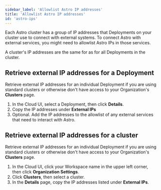 ```yaml
---
sidebar_label: 'Allowlist Astro IP addresses'
title: 'Allowlist Astro IP addresses'
id: 'astro-ips'
---
```


Each Astro cluster has a group of IP addresses that Deployments on your cluster use to connect with external systems. To connect Astro with external services, you might need to allowlist Astro IPs in those services. 

A cluster's IP addresses are the same for as for all Deployments in the cluster.

## Retrieve external IP addresses for a Deployment

Retrieve external IP addresses for an individual Deployment if you are using standard clusters or otherwise don't have access to your Organization's **Clusters** page.

1. In the Cloud UI, select a Deployment, then click **Details**.
2. Copy the IP addresses under **External IPs**
3. Optional. Add the IP addresses to the allowlist of any external services that need to interact with Astro. 

## Retrieve external IP addresses for a cluster

Retrieve external IP addresses for an individual Deployment if you are using standard clusters or otherwise don't have access to your Organization's **Clusters** page.

1. In the Cloud UI, click your Workspace name in the upper left corner, then click **Organization Settings**.
2. Click **Clusters**, then select a cluster.
3. In the **Details** page, copy the IP addresses listed under **External IPs**.
